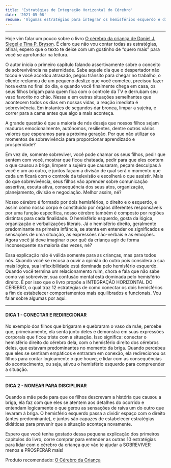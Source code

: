 ```yaml
---
title: 'Estratégias de Integração Horizontal do Cérebro'
date: '2021-05-08'
resume: 'Algumas estratégias para integrar os hemisférios esquerdo e direito do cérebro a fim de estabelecer comportamentos equilibrados e funcionais.'
---
```

--------------------------------
Hoje vim falar um pouco sobre o livro [O cérebro da criança de Daniel J. Siegel e Tina P. Bryson](https://www.amazon.com.br/gp/product/8584440739/ref=as_li_tl?ie=UTF8&camp=1789&creative=9325&creativeASIN=8584440739&linkCode=as2&tag=camilasamogim-20&linkId=63bbdbe1c45a374c0685dbaaaa8da040). É claro que não vou contar todas as estratégias, afinal, espero que o texto te deixe com um gostinho de “quero mais” para você se aprofundar na leitura.

O autor inicia o primeiro capítulo falando assertivamente sobre o conceito de sobrevivência na paternidade. Sabe aquele dia que o despertador não tocou e você acordou atrasado, pegou trânsito para chegar no trabalho, o cliente reclamou de um pequeno deslize que você cometeu, precisou fazer hora extra no final do dia, e quando você finalmente chega em casa, os seus filhos brigam para quem fica com o controle da TV e derrubam seu vaso favorito no chão. Nessa e em outras situações semelhantes que acontecem todos os dias em nossas vidas, a reação imediata é sobrevivência. Em instantes de segundos dar bronca, limpar a sujeira, e correr para a cama antes que algo a mais aconteça.

A grande questão é que a maioria de nós deseja que nossos filhos sejam maduros emocionalmente, autônomos, resilientes, dentre outros vários valores que esperamos para a próxima geração. Por que não utilizar os momentos de sobrevivência para proporcionar aprendizado e prosperidade?

Em vez de, somente sobreviver, você pode chamar os seus filhos, pedir que sentem com você, mostrar que ficou chateada, pedir para que eles contem o que causou a briga, limpem a sujeira que causaram, peçam desculpas à você e um ao outro, e juntos façam a divisão de qual será o momento que cada um ficará com o controle da televisão e escolherá o que assistir. Mais do que sobrevivência, seus filhos vão aprender sobre comunicação assertiva, escuta ativa, consequência dos seus atos, organização, planejamento, divisão e negociação. Melhor assim, né?

Nosso cérebro é formado por dois hemisférios, o direito e o esquerdo, e assim como nosso corpo é constituído por órgãos diferentes responsáveis por uma função específica, nosso cérebro também é composto por regiões distintas para cada finalidade. O hemisfério esquerdo, gosta da lógica, organização e verbalizações literais. Já o hemisfério direito, geralmente predominante na primeira infância, se atenta em entender os significados e sensações de uma situação, as expressões não-verbais e as emoções. Agora você já deve imaginar o por quê da criança agir de forma inconsequente na maioria das vezes, né?

Essa explicação não é válida somente para as crianças, mas para todos nós. Quando você se recusa a ouvir a opinião do outro pois considera a sua mais lógica, sua inflexibilidade está dominada pelo hemisfério esquerdo. Quando você termina um relacionamento ruim, chora e fala que não sabe como vai sobreviver, sua confusão mental está dominada pelo hemisfério direito. É por isso que o livro propõe a INTEGRAÇÃO HORIZONTAL DO CÉREBRO, o qual traz 12 estratégias de como conectar os dois hemisférios a fim de estabelecer comportamentos mais equilibrados e funcionais. Vou falar sobre algumas por aqui:

---

#### DICA 1 - CONECTAR E REDIRECIONAR

No exemplo dos filhos que brigaram e quebraram o vaso da mãe, percebe que, primeiramente, ela senta junto deles e demonstra em suas expressões corporais que ficou triste com a situação. Isso significa: conectar o hemisfério direito do cérebro dela, com o hemisfério direito dos cérebros deles, que estavam predominantes no momento da briga. Quando percebeu que eles se sentiram empáticos e entraram em conexão, ela redirecionou os filhos para contar logicamente o que houve, e lidar com as consequências do acontecimento, ou seja, ativou o hemisfério esquerdo para compreender a situação.

---

#### DICA 2 - NOMEAR PARA DISCIPLINAR

Quando a mãe pede para que os filhos descrevam a história que causou a briga, ela faz com que eles se atentem aos detalhes do ocorrido e entendam logicamente o que gerou as sensações de raiva um do outro que levaram à briga. O hemisfério esquerdo passa a dividir espaço com o direito (antes predominante), e juntos são capazes de estabelecer estratégias didáticas para prevenir que a situação aconteça novamente.

Espero que você tenha gostado dessa pequena explicação dos primeiros capítulos do livro, corre comprar para entender as outras 10 estratégias para lidar com o cérebro da criança que vão te ajudar a SOBREVIVER menos e PROSPERAR mais!

Produto recomendado: [O Cérebro da Criança](https://www.amazon.com.br/gp/product/8584440739/ref=as_li_tl?ie=UTF8&camp=1789&creative=9325&creativeASIN=8584440739&linkCode=as2&tag=camilasamogim-20&linkId=63bbdbe1c45a374c0685dbaaaa8da040)
